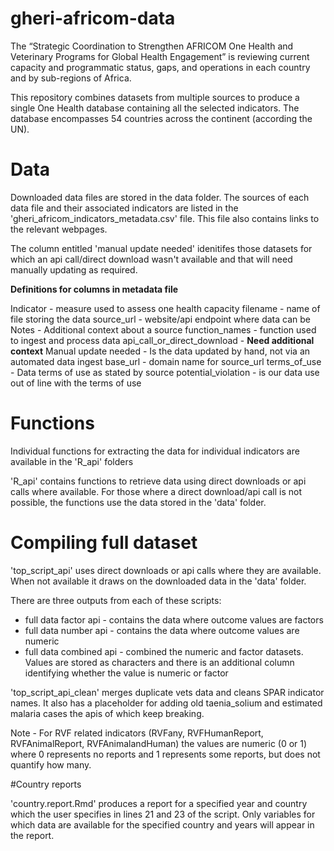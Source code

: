 # gheri-africom-data

The “Strategic Coordination to Strengthen AFRICOM One Health and Veterinary Programs for Global Health Engagement” is 
reviewing current capacity and programmatic status, gaps, and operations in each country and by sub-regions of Africa. 

This repository combines datasets from multiple sources to produce a single One Health database containing all the selected indicators. The database encompasses 54 countries across the continent (according the UN).
 
# Data
Downloaded data files are stored in the data folder. 
The sources of each data file and their associated indicators are listed in the 'gheri_africom_indicators_metadata.csv' file. This file also contains links to the relevant webpages. 

The column entitled 'manual update needed' idenitifes those datasets for which an api call/direct download wasn't available and that will need manually updating as required. 

**Definitions for columns in metadata file**

Indicator - measure used to assess one health capacity
filename - name of file storing the data
source_url - website/api endpoint where data can be 
Notes - Additional context about a source
function_names - function used to ingest and process data
api_call_or_direct_download - **Need additional context**
Manual update needed - Is the data updated by hand, not via an automated data ingest
base_url - domain name for source_url
terms_of_use - Data terms of use as stated by source
potential_violation - is our data use out of line with the terms of use


# Functions
Individual functions for extracting the data for individual indicators are available in the 'R_api' folders

'R_api' contains functions to retrieve data using direct downloads or api calls where available. For those where a direct download/api call is not possible, 
the functions use the data stored in the 'data' folder. 


# Compiling full dataset

'top_script_api' uses direct downloads or api calls where they are available. When not available it draws on the downloaded data in the 'data' folder. 

There are three outputs from each of these scripts:
* full data factor api - contains the data where outcome values are factors
* full data number api - contains the data where outcome values are numeric
* full data combined api - combined the numeric and factor datasets. Values are stored as characters and there is an additional column identifying whether the value is numeric or factor

'top_script_api_clean' merges duplicate vets data and cleans SPAR indicator names. It also has a placeholder for adding old taenia_solium and estimated malaria cases the apis of which keep breaking. 

Note - For RVF related indicators (RVFany, RVFHumanReport, RVFAnimalReport, RVFAnimalandHuman) the values are numeric (0 or 1) where 0 represents no reports and 1 represents some reports, but does not quantify how many.  

#Country reports

'country.report.Rmd' produces a report for a specified year and country which the user specifies in lines 21 and 23 of the script. 
Only variables for which data are available for the specified country and years will appear in the report. 
